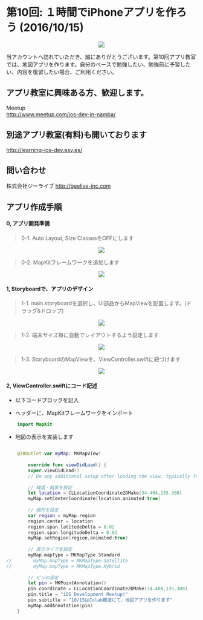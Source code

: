  
# 第10回: １時間でiPhoneアプリを作ろう (2016/10/15)

  <div style="text-align:center"><img src ="https://github.com/iosClassForBeginner/sampleMapApp/blob/master/Assets/sample.gif" /></div>
  
  当アカウントへ訪れていただき、誠にありがとうございます。第10回アプリ教室では、地図アプリを作ります。自分のペースで勉強したい、勉強前に予習したい、内容を復習したい場合、ご利用ください。
  
## アプリ教室に興味ある方、歓迎します。  
  Meetup  
  http://www.meetup.com/ios-dev-in-namba/
  
## 別途アプリ教室(有料)も開いております  
  http://learning-ios-dev.esy.es/  

## 問い合わせ
  株式会社ジーライブ
  http://geelive-inc.com  

## アプリ作成手順

#### 0, アプリ開発準備
> 0-1. Auto Layout, Size ClassesをOFFにします
<div style="text-align:center"><img src ="https://github.com/iosClassForBeginner/sampleMapApp/blob/master/Assets/0.gif" /></div>

> 0-2. MapKitフレームワークを追加します
<div style="text-align:center"><img src ="https://github.com/iosClassForBeginner/sampleMapApp/blob/master/Assets/1.gif" /></div>

#### 1, Storyboardで、アプリのデザイン
> 1-1. main.storyboardを選択し、UI部品からMapViewを配置します。(ドラッグ&ドロップ)
<div style="text-align:center"><img src ="https://github.com/iosClassForBeginner/sampleMapApp/blob/master/Assets/2.gif" /></div>

> 1-2. 端末サイズ毎に自動でレイアウトするよう設定します
<div style="text-align:center"><img src ="https://github.com/iosClassForBeginner/sampleMapApp/blob/master/Assets/3.gif" /></div>

> 1-3. StoryboardのMapViewを、ViewController.swiftに紐づけます
<div style="text-align:center"><img src ="https://github.com/iosClassForBeginner/sampleMapApp/blob/master/Assets/4.gif" /></div>

#### 2, ViewController.swiftにコード記述
- 以下コードブロックを記入
  
- ヘッダーに、MapKitフレームワークをインポート

```Swift
    import MapKit
```
- 地図の表示を実装します

```Swift

    @IBOutlet var myMap: MKMapView!
    
        override func viewDidLoad() {
        super.viewDidLoad()
        // Do any additional setup after loading the view, typically from a nib.
        
        // 緯度・軽度を設定
        let location = CLLocationCoordinate2DMake(34.404,135.308)
        myMap.setCenterCoordinate(location,animated:true)
        
        // 縮尺を設定
        var region = myMap.region
        region.center = location
        region.span.latitudeDelta = 0.02
        region.span.longitudeDelta = 0.02
        myMap.setRegion(region,animated:true)
        
        // 表示タイプを設定
        myMap.mapType = MKMapType.Standard
//        myMap.mapType = MKMapType.Satellite
//        myMap.mapType = MKMapType.Hybrid
        
        // ピンの設定
        let pin = MKPointAnnotation()
        pin.coordinate = CLLocationCoordinate2DMake(34.404,135.308)
        pin.title = "iOS Development Meetup!"
        pin.subtitle = "10/15はColab難波にて、地図アプリを作ります"
        myMap.addAnnotation(pin)
    }
```
